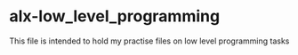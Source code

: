 # alx-low_level_programming
This file is intended to hold my practise files on low level programming tasks
